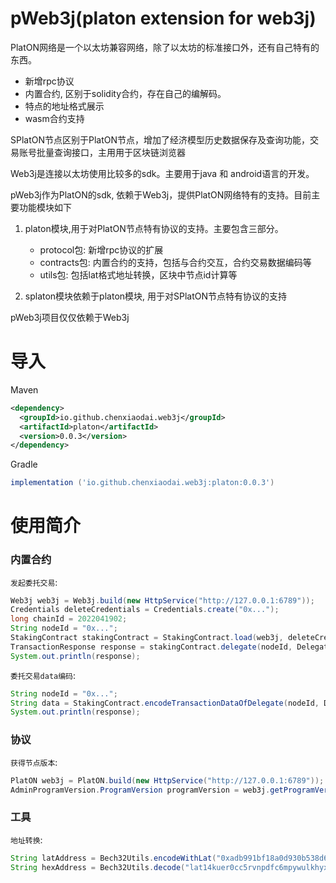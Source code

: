 # pWeb3j(platon extension for web3j)

PlatON网络是一个以太坊兼容网络，除了以太坊的标准接口外，还有自己特有的东西。

- 新增rpc协议
- 内置合约, 区别于solidity合约，存在自己的编解码。
- 特点的地址格式展示
- wasm合约支持

SPlatON节点区别于PlatON节点，增加了经济模型历史数据保存及查询功能，交易账号批量查询接口，主用用于区块链浏览器

Web3j是连接以太坊使用比较多的sdk。主要用于java 和 android语言的开发。

pWeb3j作为PlatON的sdk, 依赖于Web3j，提供PlatON网络特有的支持。目前主要功能模块如下

1. platon模块,用于对PlatON节点特有协议的支持。主要包含三部分。
   - protocol包: 新增rpc协议的扩展
   - contracts包: 内置合约的支持，包括与合约交互，合约交易数据编码等
   - utils包: 包括lat格式地址转换，区块中节点id计算等

2. splaton模块依赖于platon模块, 用于对SPlatON节点特有协议的支持

pWeb3j项目仅仅依赖于Web3j

# 导入

Maven

```xml
<dependency>
  <groupId>io.github.chenxiaodai.web3j</groupId>
  <artifactId>platon</artifactId>
  <version>0.0.3</version>
</dependency>
```

Gradle

```groovy
implementation ('io.github.chenxiaodai.web3j:platon:0.0.3')
```

# 使用简介

### 内置合约

`发起委托交易`:

```java
Web3j web3j = Web3j.build(new HttpService("http://127.0.0.1:6789"));
Credentials deleteCredentials = Credentials.create("0x...");
long chainId = 2022041902;
String nodeId = "0x...";
StakingContract stakingContract = StakingContract.load(web3j, deleteCredentials,  chainId);
TransactionResponse response = stakingContract.delegate(nodeId, DelegateAmountTypeEnum.BALANCE, Convert.toWei("100", Convert.Unit.ETHER).toBigInteger()).send();
System.out.println(response);
```

`委托交易data编码`:

```java
String nodeId = "0x...";
String data = StakingContract.encodeTransactionDataOfDelegate(nodeId, DelegateAmountTypeEnum.BALANCE, Convert.toWei("100", Convert.Unit.ETHER).toBigInteger());
System.out.println(response);
```

### 协议

`获得节点版本`:

```java
PlatON web3j = PlatON.build(new HttpService("http://127.0.0.1:6789"));
AdminProgramVersion.ProgramVersion programVersion = web3j.getProgramVersion().send().getResult();
```

### 工具

`地址转换`:

```java
String latAddress = Bech32Utils.encodeWithLat("0xadb991bf18a0d930b538d6c24773f6b90dba4109");
String hexAddress = Bech32Utils.decode("lat14kuer0cc5rvnpdfc6mpywulkhyxm5sgfema80l");
```